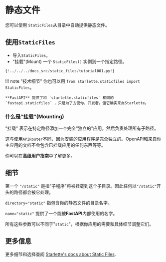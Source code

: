 # 静态文件

您可以使用 `StaticFiles`从目录中自动提供静态文件。

## 使用`StaticFiles`

* 导入`StaticFiles`。
* "挂载"(Mount) 一个 `StaticFiles()` 实例到一个指定路径。

```Python hl_lines="2  6"
{!../../../docs_src/static_files/tutorial001.py!}
```

!!! note "技术细节"
    你也可以用 `from starlette.staticfiles import StaticFiles`。

    **FastAPI** 提供了和 `starlette.staticfiles` 相同的 `fastapi.staticfiles` ，只是为了方便你，开发者。但它确实来自Starlette。

### 什么是"挂载"(Mounting)

"挂载" 表示在特定路径添加一个完全"独立的"应用，然后负责处理所有子路径。

这与使用`APIRouter`不同，因为安装的应用程序是完全独立的。OpenAPI和来自你主应用的文档不会包含已挂载应用的任何东西等等。

你可以在**高级用户指南**中了解更多。

## 细节

第一个 `"/static"` 是指"子程序"将被挂载到这个子目录。因此任何以`"/static"`开头的路径都会被它处理。

 `directory="static"` 指包含你的静态文件的目录名字。

`name="static"` 提供了一个能被**FastAPI**内部使用的名字。

所有这些参数可以不同于"`static`"，根据你应用的需要和具体细节调整它们。

## 更多信息

更多细节和选择查阅 <a href="https://www.starlette.io/staticfiles/" class="external-link" target="_blank">Starlette's docs about Static Files</a>.
